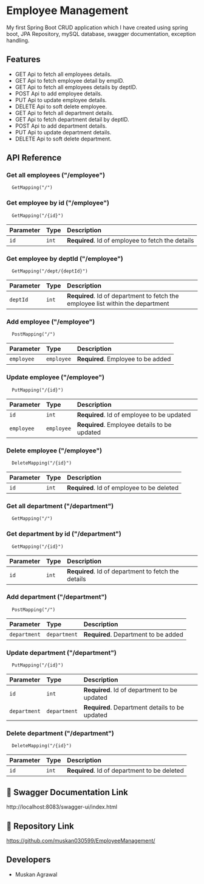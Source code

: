 # Employee Management

My first Spring Boot CRUD application which I have created using spring boot, JPA Repository, mySQL database, swagger documentation, exception handling.


## Features

- GET Api to fetch all employees details.
- GET Api to fetch employee detail by empID.
- GET Api to fetch all employees details by deptID.
- POST Api to add employee details.
- PUT Api to update employee details.
- DELETE Api to soft delete employee.
- GET Api to fetch all department details.
- GET Api to fetch department detail by deptID.
- POST Api to add department details.
- PUT Api to update department details.
- DELETE Api to soft delete department.


## API Reference

### Get all employees ("/employee")

```http
  GetMapping("/")
```

### Get employee by id ("/employee")

```http
  GetMapping("/{id}")
```

| Parameter | Type     | Description                                       |
| :-------- | :------- |:--------------------------------------------------|
| `id`      | `int` | **Required**. Id of employee to fetch the details |

### Get employee by deptId ("/employee")

```http
  GetMapping("/dept/{deptId}")
```

| Parameter | Type     | Description                                                                     |
|:----------| :------- |:--------------------------------------------------------------------------------|
| `deptId`  | `int` | **Required**. Id of department to fetch the employee list within the department |

### Add employee ("/employee")

```http
  PostMapping("/")
```

| Parameter | Type     | Description                        |
| :-------- | :------- |:-----------------------------------|
| `employee`      | `employee` | **Required**. Employee to be added |

### Update employee ("/employee")

```http
  PutMapping("/{id}")
```

| Parameter | Type     | Description                                  |
| :-------- | :------- |:---------------------------------------------|
| `id`      | `int` | **Required**. Id of employee to be updated   |
| `employee`  | `employee` | **Required**. Employee details to be updated |

### Delete employee ("/employee")

```http
  DeleteMapping("/{id}")
```

| Parameter | Type     | Description                       |
| :-------- | :------- | :-------------------------------- |
| `id`      | `int` | **Required**. Id of employee to be deleted |

### Get all department ("/department")

```http
  GetMapping("/")
```

### Get department by id ("/department")

```http
  GetMapping("/{id}")
```

| Parameter | Type     | Description                                       |
| :-------- | :------- |:--------------------------------------------------|
| `id`      | `int` | **Required**. Id of department to fetch the details |

### Add department ("/department")

```http
  PostMapping("/")
```

| Parameter | Type     | Description                          |
| :-------- | :------- |:-------------------------------------|
| `department`      | `department` | **Required**. Department to be added |

### Update department ("/department")

```http
  PutMapping("/{id}")
```

| Parameter | Type     | Description                                    |
| :-------- | :------- |:-----------------------------------------------|
| `id`      | `int` | **Required**. Id of department to be updated     |
| `department`  | `department` | **Required**. Department details to be updated |

### Delete department ("/department")

```http
  DeleteMapping("/{id}")
```

| Parameter | Type     | Description                                  |
| :-------- | :------- |:---------------------------------------------|
| `id`      | `int` | **Required**. Id of department to be deleted |


## 🔗 Swagger Documentation Link

http://localhost:8083/swagger-ui/index.html

## 🔗 Repository Link

https://github.com/muskan030599/EmployeeManagement/

## Developers

- Muskan Agrawal


